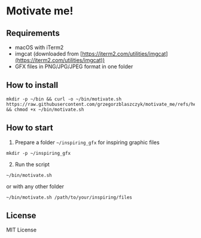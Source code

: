 # Motivate me!

## Requirements

* macOS with iTerm2
* imgcat (downloaded from [https://iterm2.com/utilities/imgcat](https://iterm2.com/utilities/imgcat))
* GFX files in PNG/JPG/JPEG format in one folder

## How to install

```
mkdir -p ~/bin && curl -o ~/bin/motivate.sh https://raw.githubusercontent.com/grzegorzblaszczyk/motivate_me/refs/heads/main/motivate.sh && chmod +x ~/bin/motivate.sh
```

## How to start

1. Prepare a folder `~/inspiring_gfx` for inspiring graphic files

```
mkdir -p ~/inspiring_gfx
```

2. Run the script

```
~/bin/motivate.sh
```

or with any other folder

```
~/bin/motivate.sh /path/to/your/inspiring/files
```

## License

MIT License